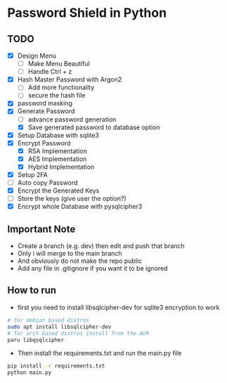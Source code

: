 # Password Shield in Python

## TODO

- [x] Design Menu
  - [ ] Make Menu Beautiful
  - [ ] Handle Ctrl + z
- [x] Hash Master Password with Argon2
  - [ ] Add more functionality
  - [ ] secure the hash file
- [x] password masking
- [x] Generate Password
  - [ ] advance password generation
  - [x] Save generated password to database option
- [x] Setup Database with sqlite3
- [x] Encrypt Password
  - [x] RSA Implementation
  - [x] AES Implementation
  - [x] Hybrid Implementation
- [x] Setup 2FA
- [ ] Auto copy Password
- [x] Encrypt the Generated Keys
- [ ] Store the keys (give user the option?)
- [x] Encrypt whole Database with pysqlcipher3

## Important Note

- Create a branch (e.g. dev) then edit and push that branch
- Only i will merge to the main branch
- And obviously do not make the repo public
- Add any file in .gitignore if you want it to be ignored

## How to run

- first you need to install libsqlcipher-dev for sqlite3 encryption to work

```bash
# for debian based distros
sudo apt install libsqlcipher-dev
# for arch based distros install from the AUR
paru libqsqlcipher
```

- Then install the requirements.txt and run the main.py file

```bash
pip install -r requirements.txt
python main.py
```
